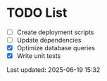 # TODO List

- [ ] Create deployment scripts
- [ ] Update dependencies
- [x] Optimize database queries
- [x] Write unit tests

Last updated: 2025-06-19 15:32
